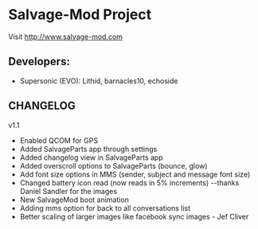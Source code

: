 Salvage-Mod Project
==============

Visit http://www.salvage-mod.com

Developers:
------------
* Supersonic (EVO): Lithid, barnacles10, echoside

CHANGELOG
------------
v1.1

* Enabled QCOM for GPS
* Added SalvageParts app through settings
* Added changelog view in SalvageParts app
* Added overscroll options to SalvageParts (bounce, glow)
* Add font size options in MMS (sender, subject and message font size)
* Changed battery icon read (now reads in 5% increments)  --thanks Daniel Sandler for the images
* New SalvageMod boot animation
* Adding mms option for back to all conversations list
* Better scaling of larger images like facebook sync images - Jef Cliver 
